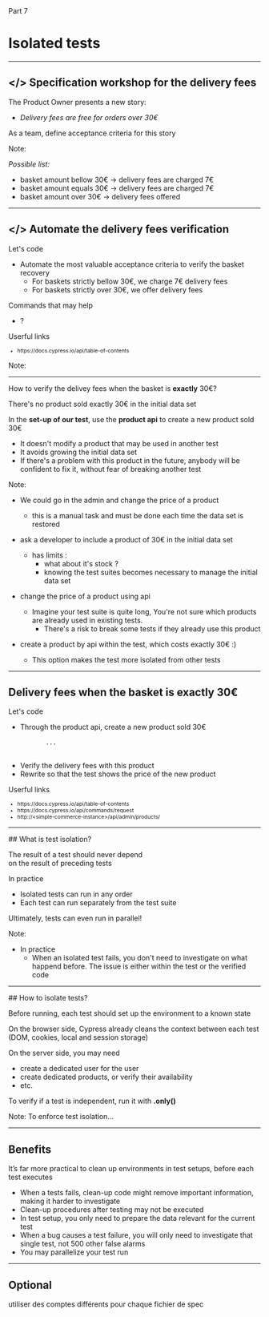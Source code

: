 
<!-- .slide: id="good-tests" class="slide--part-title slide--vcenter" -->

<div class="part-title">
  <span class="text-level-3">Part 7</span>
  <h1>Isolated tests</h1>
</div>

---



## &lt;/> Specification workshop for the delivery fees
<!-- .element: data-toc-label="</> Verify the delivery fees" class="text-size-heading-3"-->

<div class="exercice">
  <p>The Product Owner presents a new story:
  <ul>
    <li class="text-level-3"><i>Delivery fees are free for orders over 30€</i>
  </ul>
  <p class="mt-125">As a team, define acceptance criteria for this story
</div>

Note:

_Possible list:_
- basket amount bellow 30€ -> delivery fees are charged 7€
- basket amount equals 30€ -> delivery fees are charged 7€
- basket amount over 30€   -> delivery fees offered


---

## </> Automate the delivery fees verification
<!-- .element: data-toc-exclude class="text-size-heading-3" -->

<div class="exercice mt-150">
  <p>Let's code
  <ul>
    <li>Automate the most valuable acceptance criteria to verify the basket recovery
    <ul>
      <li>For baskets strictly bellow 30€, we charge 7€ delivery fees
      <li>For baskets strictly over 30€, we offer delivery fees
    </ul>
  </ul>
  <p>Commands that may help
  <ul>
    <li>?
  </ul>
  <p>Userful links
  <ul style="font-size:75%">
    <li class="url-link">https://docs.cypress.io/api/table-of-contents
  </ul>
</div>

Note:



---


<!-- .slide: class="" -->

<div class="flex-row flex-row--center mt-300" >
  <div class="bubble bubble-bottom-left">
    <i class="emo emo-36 emoji-face_with_monocle"></i>
    <div class="bubble__text">
    <p>How to verify the delivey fees when the basket is <strong>exactly</strong> 30€?
    <p>There's no product sold exactly 30€ in the initial data set
    </div>
  </div>
</div>


<div class="mt-400 text-level-3 fragment">

In the **set-up of our test**, use the **product api** to create a new product sold 30€
- It doesn't modify a product that may be used in another test
- It avoids growing the initial data set
- If there's a problem with this product in the future, anybody will be confident to fix it,
 without fear of breaking another test


</div>

Note:




- We could go in the admin and change the price of a product
  - this is a manual task and must be done each time the data set is restored
- ask a developer to include a product of 30€ in the initial data set
  - has limits :
    - what about it's stock ?
    - knowing the test suites becomes necessary to manage the initial data set
- change the price of a product using api
  
  - Imagine your test suite is quite long,
You're not sure which products are already used in existing tests.
    - There's a risk to break some tests if they already use this product

- create a product by api within the test, which costs exactly 30€ :)
  - This option makes the test more isolated from other tests






---

## </div> Delivery fees when the basket is exactly 30€
<!-- .element: class="text-size-heading-3" -->

<div class="exercice">
  <p>Let's code
  <ul>
    <li>Through the product api, create a new product sold 30€
    <pre class="mt-50">
      <code>...</code>
    </pre>
    <li>Verify the delivery fees with this product
    <li>Rewrite so that the test shows the price of the new product
  </ul> 
  <p>Userful links
  <ul style="font-size:75%">
    <li class="url-link">https://docs.cypress.io/api/table-of-contents
    <li class="url-link">https://docs.cypress.io/api/commands/request
    <li class="url-link">http://&lt;simple-commerce-instance&gt;/api/admin/products/
  </ul>
</div>

---

## What is test isolation?

<div class="fragment mt-300">

<div class="fragment custom highlight-bold">
  <p class="fragment custom blink-then-stop text-center">The result of a test should never depend 
  <br>on the result of preceding tests
</p>
</div>

</div>

<div class="fragment mt-300">
  <p> In practice
  <ul>
    <li>Isolated tests can run in any order
    <li>Each test can run separately from the test suite
  </ul>
</div>

<p class="fragment mt-200">Ultimately, tests can even run in parallel!

Note:
- In practice
  - When an isolated test fails, you don't need to investigate on what happend before.
The issue is either within the test or the verified code

---

## How to isolate tests?

Before running, each test should set up the environment to a known state

On the browser side, Cypress already cleans the context between each test  (DOM, cookies, local and session storage)

On the server side, you may need
 - create a dedicated user for the user
 - create dedicated products, or verify their availability
 - etc.

To verify if a test is independent, run it with <strong>.only()</strong>

Note:
To enforce test isolation...

---

## Benefits

<p class="mt-200">It’s far more practical to clean up environments in test setups, before each test executes
<ul>
  <li>When a tests fails, clean-up code might remove important information, making it harder to investigate
  <li>Clean-up procedures after testing may not be executed
  <li>In test setup, you only need to prepare the data relevant for the current test
  <li>When a bug causes a test failure, you will only need to investigate that single test, not 500 other false alarms
  <li>You may parallelize your test run
</ul>


---

## Optional


utiliser des comptes différents pour chaque fichier de spec


